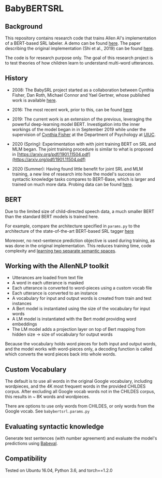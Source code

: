 # BabyBERTSRL

## Background

This repository contains research code that trains Allen AI's implementation of a BERT-based SRL labeler. 
A demo can be found [here](https://demo.allennlp.org/semantic-role-labeling). 
The paper describing the original implementation (Shi et al., 2019) can be found [here](https://arxiv.org/abs/1904.05255).

The code is for research purpose only. 
The goal of this research project is to test theories of how children learn to understand multi-word utterances. 

## History

- 2008: The BabySRL project started as a collaboration between Cynthia Fisher, Dan Roth, Michael Connor and Yael Gertner, 
whose published work is available [here](https://www.aclweb.org/anthology/W08-2111/).

- 2016: The most recent work, prior to this, can be found [here](https://gitlab-beta.engr.illinois.edu/babysrl-group/babysrl)

- 2019: The current work is an extension of the previous, leveraging the powerful deep-learning model BERT. Investigation into the inner workings of the model began in in September 2019 while under the supervision of [Cynthia Fisher](https://psychology.illinois.edu/directory/profile/clfishe)
at the Department of Psychology at [UIUC](https://psychology.illinois.edu/). 

- 2020 (Spring): Experimentation with with joint training BERT on SRL and MLM began. The joint training procedure is similar to what is proposed in [https://arxiv.org/pdf/1901.11504.pdf](https://arxiv.org/pdf/1901.11504.pdf)

- 2020 (Summer): Having found little benefit for joint SRL and MLM training, a new line of research into how the model's success on syntactic knowledge tasks compares to BERT-Base,
 which is larger and trained on much more data. Probing data can be found [here](https://github.com/phueb/Babeval). 


## BERT
 
Due to the limited size of child-directed speech data, 
a much smaller BERT than the standard BERT models is trained here.

For example, compare the architecture specified in `params.py` to the
architecture of the state-of-the-art BERT-based SRL tagger [here](https://github.com/allenai/allennlp/blob/master/training_config/bert_base_srl.jsonnet)

Moreover, no next-sentence prediction objective is used during training, as was done in the original implementation. This reduces training time, code complexity and [learning two separate semantic spaces](https://scholarworks.umass.edu/cgi/viewcontent.cgi?article=1117&context=scil).

## Working with the AllenNLP toolkit

* Utterances are loaded from text file
* A word in each utterance is masked
* Each utterance is converted to word-pieces using a custom vocab file
* Each utterance is converted to an instance
* A vocabulary for input and output words is created from train and test instances
* A Bert model is instantiated using the size of the vocabulary for input words
* A LM model is instantiated with the Bert model providing word embeddings
* The LM model adds a projection layer on top of Bert mapping from hidden size -> size of vocabulary for output words

Because the vocabulary holds word pieces for both input and output words, and the model works with word-pieces only,
a decoding function is called which converts the word pieces back into whole words.

## Custom Vocabulary

The default is to use all words in the original Google vocabulary, including wordpieces,
and the 4K most frequent words in the provided CHILDES corpus. 
After excluding all Google vocab words not in the CHILDES corpus, this results in ~ 8K words and wordpieces.

There are options to use only words from CHILDES, or only words from the Google vocab.
See `babybertsrl.params.py`

## Evaluating syntactic knowledge

Generate test sentences (with number agreement) and evaluate the model's predictions using [Babeval](https://github.com/phueb/Babeval).


## Compatibility

Tested on Ubuntu 16.04, Python 3.6, and torch==1.2.0
